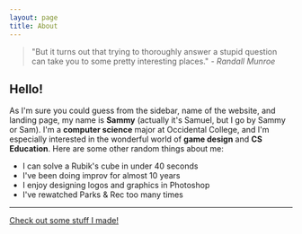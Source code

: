 ```yaml
---
layout: page
title: About
---
```


> "But it turns out that trying to thoroughly answer a stupid question can take you to some pretty interesting places." *- Randall Munroe*

## Hello!

As I'm sure you could guess from the sidebar, name of the website, and landing page, my name is **Sammy** (actually it's Samuel, but I go by Sammy or Sam). I'm a **computer science** major at Occidental College, and I'm especially interested in the wonderful world of **game design** and **CS Education**. Here are some other random things about me:
* I can solve a Rubik's cube in under 40 seconds
* I've been doing improv for almost 10 years
* I enjoy designing logos and graphics in Photoshop
* I've rewatched Parks & Rec too many times  

------------  

[Check out some stuff I made!](https://slevy14.github.io/projects.html)
